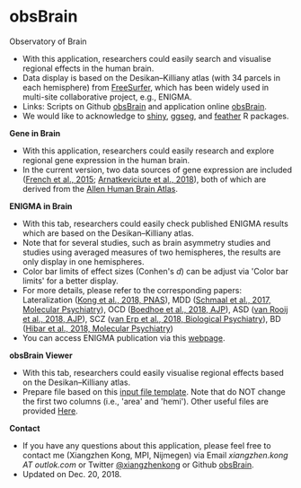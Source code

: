 # obsBrain
Observatory of Brain

- With this application, researchers could easily search and visualise regional effects in the human brain. 
- Data display is based on the Desikan–Killiany atlas (with 34 parcels in each hemisphere) from [FreeSurfer](https://surfer.nmr.mgh.harvard.edu/), which has been widely used in multi-site collaborative project, e.g., ENIGMA. 
- Links: Scripts on Github [obsBrain](https://github.com/Conxz/obsBrain) and application online [obsBrain](https://conxz.shinyapps.io/obsbrain/). 
- We would like to acknowledge to [shiny](https://shiny.rstudio.com/), [ggseg](https://github.com/LCBC-UiO/ggseg), and [feather](https://cran.r-project.org/web/packages/feather/index.html) R packages.


**Gene in Brain**
- With this application, researchers could easily research and explore regional gene expression in the human brain. 
- In the current version, two data sources of gene expression are included ([French et al., 2015](https://dx.doi.org/10.3389%2Ffnins.2015.00323); [Arnatkeviciute et al., 2018](https://doi.org/10.1101/380089)), both of which are derived from the [Allen Human Brain Atlas](http://human.brain-map.org/). 

**ENIGMA in Brain**
- With this tab, researchers could easily check published ENIGMA results which are based on the Desikan–Killiany atlas. 
- Note that for several studies, such as brain asymmetry studies and studies using averaged measures of two hemispheres, the results are only display in one hemispheres. 
- Color bar limits of effect sizes (Conhen's *d*) can be adjust via 'Color bar limits' for a better display. 
- For more details, please refer to the corresponding papers: Lateralization ([Kong et al., 2018, PNAS](https://www.ncbi.nlm.nih.gov/pubmed/29764998)), MDD ([Schmaal et al., 2017, Molecular Psychiatry](https://www.ncbi.nlm.nih.gov/pubmed/27137745)), OCD ([Boedhoe et al., 2018, AJP](https://www.ncbi.nlm.nih.gov/pubmed/29377733)), ASD ([van Rooij et al., 2018, AJP](https://www.ncbi.nlm.nih.gov/pubmed/29145754)), SCZ ([van Erp et al., 2018, Biological Psychiatry](https://www.ncbi.nlm.nih.gov/pubmed/29960671)), BD ([Hibar et al., 2018, Molecular Psychiatry](https://www.ncbi.nlm.nih.gov/pubmed/28461699))
- You can access ENIGMA publication via this [webpage](http://enigma.ini.usc.edu/publications/).

**obsBrain Viewer**
- With this tab, researchers could easily visualise regional effects based on the Desikan–Killiany atlas. 
- Prepare file based on this [input file template](https://github.com/Conxz/obsBrain/blob/master/info/obsDat.csv). Note that do NOT change the first two columns (i.e., 'area' and 'hemi'). Other useful files are provided [Here](https://github.com/Conxz/obsBrain/tree/master/info/). 

**Contact**
- If you have any questions about this application, please feel free to contact me (Xiangzhen Kong, MPI, Nijmegen) via Email *xiangzhen.kong AT outlok.com* or Twitter [@xiangzhenkong](https://twitter.com/xiangzhenkong) or Github [obsBrain](https://github.com/Conxz/obsBrain).
- Updated on Dec. 20, 2018.


